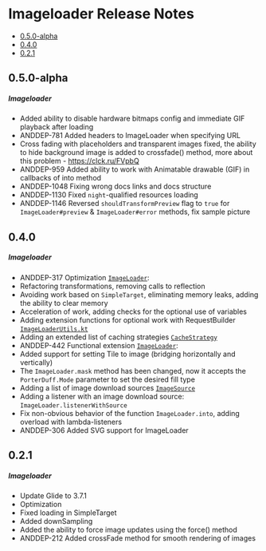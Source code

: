 # Imageloader Release Notes

- [0.5.0-alpha](#050-alpha)
- [0.4.0](#040)
- [0.2.1](#021)

## 0.5.0-alpha
##### Imageloader
* Added ability to disable hardware bitmaps config and immediate GIF playback after loading
* ANDDEP-781 Added headers to ImageLoader when specifying URL
* Cross fading with placeholders and transparent images fixed, the ability to hide background image is added to crossfade() method, 
more about this problem -  https://clck.ru/FVpbQ
* ANDDEP-959 Added ability to work with Animatable drawable (GIF) in callbacks of into method
* ANDDEP-1048 Fixing wrong docs links and docs structure
* ANDDEP-1130 Fixed `night`-qualified resources loading
* ANDDEP-1146 Reversed `shouldTransformPreview` flag to `true` for `ImageLoader#preview` & `ImageLoader#error` methods, fix sample picture
## 0.4.0
##### Imageloader
* ANDDEP-317 Optimization [`ImageLoader`](lib-imageloader/src/main/java/ru/surfstudio/android/imageloader/ImageLoader.kt):
* Refactoring transformations, removing calls to reflection
* Avoiding work based on `SimpleTarget`, eliminating memory leaks, adding the ability to clear memory
* Acceleration of work, adding checks for the optional use of variables
* Adding extension functions for optional work with RequestBuilder [`ImageLoaderUtils.kt`](lib-imageloader/src/main/java/ru/surfstudio/android/imageloader/util/ImageLoaderUtils.kt)
* Adding an extended list of caching strategies [`CacheStrategy`](lib-imageloader/src/main/java/ru/surfstudio/android/imageloader/data/CacheStrategy.kt)
* ANDDEP-442 Functional extension [`ImageLoader`](lib-imageloader/src/main/java/ru/surfstudio/android/imageloader/ImageLoader.kt):
* Added support for setting Tile to image (bridging horizontally and vertically)
* The `ImageLoader.mask` method has been changed, now it accepts the` PorterDuff.Mode` parameter to set the desired fill type
* Adding a list of image download sources [`ImageSource`](lib-imageloader/src/main/java/ru/surfstudio/android/imageloader/data/ImageSource.kt)
* Adding a listener with an image download source: `ImageLoader.listenerWithSource`
* Fix non-obvious behavior of the function `ImageLoader.into`, adding overload with lambda-listeners
* ANDDEP-306 Added SVG support for ImageLoader
## 0.2.1
##### Imageloader
* Update Glide to 3.7.1
* Optimization
* Fixed loading in SimpleTarget
* Added downSampling
* Added the ability to force image updates using the force() method
* ANDDEP-212 Added crossFade method for smooth rendering of images